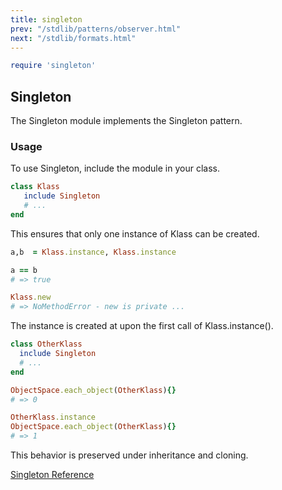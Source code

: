 ```yaml
---
title: singleton
prev: "/stdlib/patterns/observer.html"
next: "/stdlib/formats.html"
---
```



```ruby
require 'singleton'
```

## Singleton

The Singleton module implements the Singleton pattern.

### Usage

To use Singleton, include the module in your class.


```ruby
class Klass
   include Singleton
   # ...
end
```

This ensures that only one instance of Klass can be created.


```ruby
a,b  = Klass.instance, Klass.instance

a == b
# => true

Klass.new
# => NoMethodError - new is private ...
```

The instance is created at upon the first call of Klass.instance().


```ruby
class OtherKlass
  include Singleton
  # ...
end

ObjectSpace.each_object(OtherKlass){}
# => 0

OtherKlass.instance
ObjectSpace.each_object(OtherKlass){}
# => 1
```

This behavior is preserved under inheritance and cloning.

<a
href='https://ruby-doc.org/stdlib-2.5.0/libdoc/singleton/rdoc/Singleton.html'
class='ruby-doc remote' target='_blank'>Singleton Reference</a>

